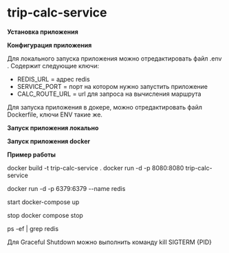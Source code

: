# trip-calc-service
**Установка приложения**

**Конфигурация приложения**

Для локального запуска приложения можно отредактировать файл .env .
Содержит следующие ключи:
- REDIS_URL = адрес redis 
- SERVICE_PORT = порт на котором нужно запустить приложение
- CALC_ROUTE_URL = url для запроса на вычисления маршрута

Для запуска приложения в докере, можно отредактировать файл Dockerfile, ключи ENV такие же.

**Запуск приложения локально**

**Запуск приложения docker**

**Пример работы**


 docker build -t trip-calc-service .
 docker run -d -p 8080:8080 trip-calc-service
 
 docker run -d -p 6379:6379 --name redis
    

start docker-compose up


stop docker compose stop


ps -ef | grep redis

Для Graceful Shutdown можно выполнить команду
kill SIGTERM {PID}
